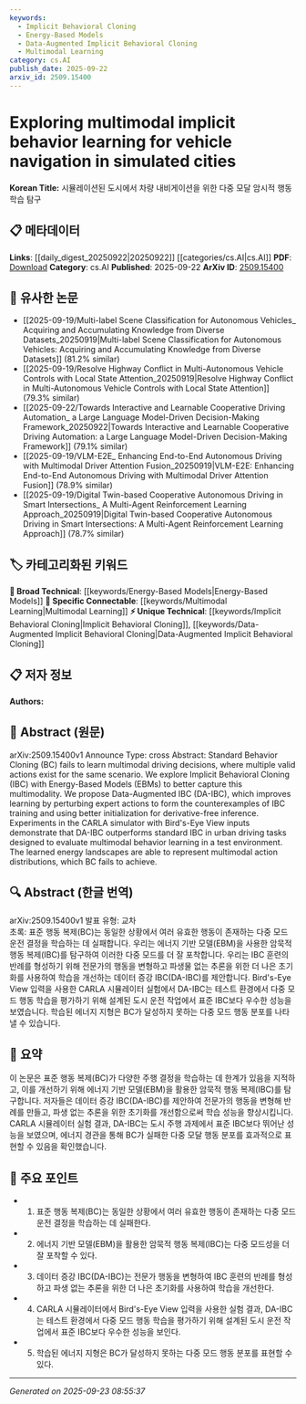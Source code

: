 ```yaml
---
keywords:
  - Implicit Behavioral Cloning
  - Energy-Based Models
  - Data-Augmented Implicit Behavioral Cloning
  - Multimodal Learning
category: cs.AI
publish_date: 2025-09-22
arxiv_id: 2509.15400
---
```


<!-- KEYWORD_LINKING_METADATA:
{
  "processed_timestamp": "2025-09-23T08:55:37.072886",
  "vocabulary_version": "1.0",
  "selected_keywords": [
    "Implicit Behavioral Cloning",
    "Energy-Based Models",
    "Data-Augmented Implicit Behavioral Cloning",
    "Multimodal Learning"
  ],
  "rejected_keywords": [],
  "similarity_scores": {
    "Implicit Behavioral Cloning": 0.78,
    "Energy-Based Models": 0.7,
    "Data-Augmented Implicit Behavioral Cloning": 0.82,
    "Multimodal Learning": 0.8
  },
  "extraction_method": "AI_prompt_based",
  "budget_applied": true,
  "candidates_json": {
    "candidates": [
      {
        "surface": "Implicit Behavioral Cloning",
        "canonical": "Implicit Behavioral Cloning",
        "aliases": [
          "IBC"
        ],
        "category": "unique_technical",
        "rationale": "This technique is central to the paper's exploration of multimodal learning in vehicle navigation.",
        "novelty_score": 0.75,
        "connectivity_score": 0.65,
        "specificity_score": 0.85,
        "link_intent_score": 0.78
      },
      {
        "surface": "Energy-Based Models",
        "canonical": "Energy-Based Models",
        "aliases": [
          "EBM"
        ],
        "category": "broad_technical",
        "rationale": "EBMs are a foundational concept in the paper's approach to learning multimodal behaviors.",
        "novelty_score": 0.55,
        "connectivity_score": 0.72,
        "specificity_score": 0.68,
        "link_intent_score": 0.7
      },
      {
        "surface": "Data-Augmented IBC",
        "canonical": "Data-Augmented Implicit Behavioral Cloning",
        "aliases": [
          "DA-IBC"
        ],
        "category": "unique_technical",
        "rationale": "DA-IBC is a novel enhancement to IBC, crucial for the paper's contributions.",
        "novelty_score": 0.8,
        "connectivity_score": 0.6,
        "specificity_score": 0.88,
        "link_intent_score": 0.82
      },
      {
        "surface": "Multimodal Learning",
        "canonical": "Multimodal Learning",
        "aliases": [
          "Multimodal"
        ],
        "category": "specific_connectable",
        "rationale": "The paper focuses on learning multiple valid actions, aligning with the concept of multimodal learning.",
        "novelty_score": 0.6,
        "connectivity_score": 0.85,
        "specificity_score": 0.7,
        "link_intent_score": 0.8
      }
    ],
    "ban_list_suggestions": [
      "Behavior Cloning",
      "CARLA simulator"
    ]
  },
  "decisions": [
    {
      "candidate_surface": "Implicit Behavioral Cloning",
      "resolved_canonical": "Implicit Behavioral Cloning",
      "decision": "linked",
      "scores": {
        "novelty": 0.75,
        "connectivity": 0.65,
        "specificity": 0.85,
        "link_intent": 0.78
      }
    },
    {
      "candidate_surface": "Energy-Based Models",
      "resolved_canonical": "Energy-Based Models",
      "decision": "linked",
      "scores": {
        "novelty": 0.55,
        "connectivity": 0.72,
        "specificity": 0.68,
        "link_intent": 0.7
      }
    },
    {
      "candidate_surface": "Data-Augmented IBC",
      "resolved_canonical": "Data-Augmented Implicit Behavioral Cloning",
      "decision": "linked",
      "scores": {
        "novelty": 0.8,
        "connectivity": 0.6,
        "specificity": 0.88,
        "link_intent": 0.82
      }
    },
    {
      "candidate_surface": "Multimodal Learning",
      "resolved_canonical": "Multimodal Learning",
      "decision": "linked",
      "scores": {
        "novelty": 0.6,
        "connectivity": 0.85,
        "specificity": 0.7,
        "link_intent": 0.8
      }
    }
  ]
}
-->

# Exploring multimodal implicit behavior learning for vehicle navigation in simulated cities

**Korean Title:** 시뮬레이션된 도시에서 차량 내비게이션을 위한 다중 모달 암시적 행동 학습 탐구

## 📋 메타데이터

**Links**: [[daily_digest_20250922|20250922]] [[categories/cs.AI|cs.AI]]
**PDF**: [Download](https://arxiv.org/pdf/2509.15400.pdf)
**Category**: cs.AI
**Published**: 2025-09-22
**ArXiv ID**: [2509.15400](https://arxiv.org/abs/2509.15400)

## 🔗 유사한 논문
- [[2025-09-19/Multi-label Scene Classification for Autonomous Vehicles_ Acquiring and Accumulating Knowledge from Diverse Datasets_20250919|Multi-label Scene Classification for Autonomous Vehicles: Acquiring and Accumulating Knowledge from Diverse Datasets]] (81.2% similar)
- [[2025-09-19/Resolve Highway Conflict in Multi-Autonomous Vehicle Controls with Local State Attention_20250919|Resolve Highway Conflict in Multi-Autonomous Vehicle Controls with Local State Attention]] (79.3% similar)
- [[2025-09-22/Towards Interactive and Learnable Cooperative Driving Automation_ a Large Language Model-Driven Decision-Making Framework_20250922|Towards Interactive and Learnable Cooperative Driving Automation: a Large Language Model-Driven Decision-Making Framework]] (79.1% similar)
- [[2025-09-19/VLM-E2E_ Enhancing End-to-End Autonomous Driving with Multimodal Driver Attention Fusion_20250919|VLM-E2E: Enhancing End-to-End Autonomous Driving with Multimodal Driver Attention Fusion]] (78.9% similar)
- [[2025-09-19/Digital Twin-based Cooperative Autonomous Driving in Smart Intersections_ A Multi-Agent Reinforcement Learning Approach_20250919|Digital Twin-based Cooperative Autonomous Driving in Smart Intersections: A Multi-Agent Reinforcement Learning Approach]] (78.7% similar)

## 🏷️ 카테고리화된 키워드
**🧠 Broad Technical**: [[keywords/Energy-Based Models|Energy-Based Models]]
**🔗 Specific Connectable**: [[keywords/Multimodal Learning|Multimodal Learning]]
**⚡ Unique Technical**: [[keywords/Implicit Behavioral Cloning|Implicit Behavioral Cloning]], [[keywords/Data-Augmented Implicit Behavioral Cloning|Data-Augmented Implicit Behavioral Cloning]]

## 📋 저자 정보

**Authors:** 

## 📄 Abstract (원문)

arXiv:2509.15400v1 Announce Type: cross 
Abstract: Standard Behavior Cloning (BC) fails to learn multimodal driving decisions, where multiple valid actions exist for the same scenario. We explore Implicit Behavioral Cloning (IBC) with Energy-Based Models (EBMs) to better capture this multimodality. We propose Data-Augmented IBC (DA-IBC), which improves learning by perturbing expert actions to form the counterexamples of IBC training and using better initialization for derivative-free inference. Experiments in the CARLA simulator with Bird's-Eye View inputs demonstrate that DA-IBC outperforms standard IBC in urban driving tasks designed to evaluate multimodal behavior learning in a test environment. The learned energy landscapes are able to represent multimodal action distributions, which BC fails to achieve.

## 🔍 Abstract (한글 번역)

arXiv:2509.15400v1 발표 유형: 교차  
초록: 표준 행동 복제(BC)는 동일한 상황에서 여러 유효한 행동이 존재하는 다중 모드 운전 결정을 학습하는 데 실패합니다. 우리는 에너지 기반 모델(EBM)을 사용한 암묵적 행동 복제(IBC)를 탐구하여 이러한 다중 모드를 더 잘 포착합니다. 우리는 IBC 훈련의 반례를 형성하기 위해 전문가의 행동을 변형하고 파생물 없는 추론을 위한 더 나은 초기화를 사용하여 학습을 개선하는 데이터 증강 IBC(DA-IBC)를 제안합니다. Bird's-Eye View 입력을 사용한 CARLA 시뮬레이터 실험에서 DA-IBC는 테스트 환경에서 다중 모드 행동 학습을 평가하기 위해 설계된 도시 운전 작업에서 표준 IBC보다 우수한 성능을 보였습니다. 학습된 에너지 지형은 BC가 달성하지 못하는 다중 모드 행동 분포를 나타낼 수 있습니다.

## 📝 요약

이 논문은 표준 행동 복제(BC)가 다양한 주행 결정을 학습하는 데 한계가 있음을 지적하고, 이를 개선하기 위해 에너지 기반 모델(EBM)을 활용한 암묵적 행동 복제(IBC)를 탐구합니다. 저자들은 데이터 증강 IBC(DA-IBC)를 제안하여 전문가의 행동을 변형해 반례를 만들고, 파생 없는 추론을 위한 초기화를 개선함으로써 학습 성능을 향상시킵니다. CARLA 시뮬레이터 실험 결과, DA-IBC는 도시 주행 과제에서 표준 IBC보다 뛰어난 성능을 보였으며, 에너지 경관을 통해 BC가 실패한 다중 모달 행동 분포를 효과적으로 표현할 수 있음을 확인했습니다.

## 🎯 주요 포인트

- 1. 표준 행동 복제(BC)는 동일한 상황에서 여러 유효한 행동이 존재하는 다중 모드 운전 결정을 학습하는 데 실패한다.
- 2. 에너지 기반 모델(EBM)을 활용한 암묵적 행동 복제(IBC)는 다중 모드성을 더 잘 포착할 수 있다.
- 3. 데이터 증강 IBC(DA-IBC)는 전문가 행동을 변형하여 IBC 훈련의 반례를 형성하고 파생 없는 추론을 위한 더 나은 초기화를 사용하여 학습을 개선한다.
- 4. CARLA 시뮬레이터에서 Bird's-Eye View 입력을 사용한 실험 결과, DA-IBC는 테스트 환경에서 다중 모드 행동 학습을 평가하기 위해 설계된 도시 운전 작업에서 표준 IBC보다 우수한 성능을 보인다.
- 5. 학습된 에너지 지형은 BC가 달성하지 못하는 다중 모드 행동 분포를 표현할 수 있다.


---

*Generated on 2025-09-23 08:55:37*